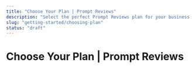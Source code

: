 ```yaml
---
title: "Choose Your Plan | Prompt Reviews"
description: "Select the perfect Prompt Reviews plan for your business. Compare features and pricing to find what works best for you."
slug: "getting-started/choosing-plan"
status: "draft"
---
```


# Choose Your Plan | Prompt Reviews

